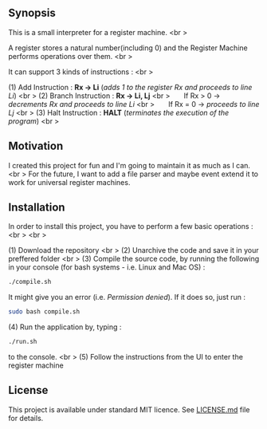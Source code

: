 ## Synopsis

This is a small interpreter for a register machine. <br \>

A register stores a natural number(including 0) and the Register Machine performs operations over them. <br \>

It can support 3 kinds of instructions : <br \>

(1) Add Instruction : **Rx -> Li** (*adds 1 to the register Rx and proceeds to line Li*) <br \>
(2) Branch Instruction : **Rx -> Li, Lj** <br \>
&nbsp;&nbsp;&nbsp;&nbsp;&nbsp; If Rx > 0 -> *decrements Rx and proceeds to line Li* <br \>
&nbsp;&nbsp;&nbsp;&nbsp;&nbsp; If Rx = 0 -> *proceeds to line Lj* <br \>
(3)  Halt Instruction : **HALT**  (*terminates the execution of the program*) <br \>

## Motivation

I created this project for fun and I'm going to maintain it as much as I can. <br \>
For the future, I want to add a file parser and maybe event extend it to work for universal register machines.

## Installation

In order to install this project, you have to perform a few basic operations : <br \> <br \>

(1) Download the repository <br \>
(2) Unarchive the code and save it in your preffered folder <br \>
(3) Compile the source code, by running the following in your console (for bash systems - i.e. Linux and Mac OS) : 
```bash 
./compile.sh
```
It might give you an error (i.e. *Permission denied*). If it does so, just run : 
```bash
sudo bash compile.sh
```
(4) Run the application by, typing : 
```bash
./run.sh
```
to the console. <br \>
(5) Follow the instructions from the UI to enter the register machine

## License

This project is available under standard MIT licence. See [LICENSE.md](LICENSE.md) file for details.
 
